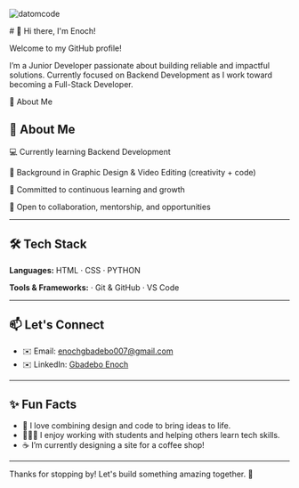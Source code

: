 <p align="left"> <img src="https://komarev.com/ghpvc/?username=datomcode&label=Profile%20views&color=0e75b6&style=flat" alt="datomcode" /> </p>
 # 👋 Hi there, I'm Enoch!

Welcome to my GitHub profile! 

I’m a Junior Developer passionate about building reliable and impactful solutions. Currently focused on Backend Development as I work toward becoming a Full-Stack Developer.

🌱 About Me

## 🚀 About Me


💻 Currently learning Backend Development

🎨 Background in Graphic Design & Video Editing (creativity + code)

🚀 Committed to continuous learning and growth

🤝 Open to collaboration, mentorship, and opportunities


---

## 🛠️ Tech Stack

**Languages:**
HTML · CSS · PYTHON

**Tools & Frameworks:**
· Git & GitHub · VS Code

---

## 📫 Let's Connect
* ✉️ Email: [enochgbadebo007@gmail.com](mailto:enochgbadebo007@gmail.com)
* ✉️ LinkedIn: [Gbadebo Enoch](https://www.linkedin.com/in/gbadeboenoch/)

---

## ✨ Fun Facts

* 🧠 I love combining design and code to bring ideas to life.
* 👨🏾‍💻 I enjoy working with students and helping others learn tech skills.
* ☕ I’m currently designing a site for a coffee shop!

---

Thanks for stopping by! Let's build something amazing together. 🌟
